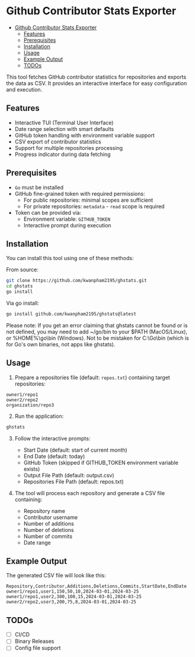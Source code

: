 # Github Contributor Stats Exporter

<!--toc:start-->

- [Github Contributor Stats Exporter](#github-contributor-stats-exporter)
  - [Features](#features)
  - [Prerequisites](#prerequisites)
  - [Installation](#installation)
  - [Usage](#usage)
  - [Example Output](#example-output)
  - [TODOs](#todos)
  <!--toc:end-->

This tool fetches GitHub contributor statistics for repositories and exports the data as CSV. It provides an interactive interface for easy configuration and execution.

## Features

- Interactive TUI (Terminal User Interface)
- Date range selection with smart defaults
- GitHub token handling with environment variable support
- CSV export of contributor statistics
- Support for multiple repositories processing
- Progress indicator during data fetching

## Prerequisites

- `Go` must be installed
- GitHub fine-grained token with required permissions:
  - For public repositories: minimal scopes are sufficient
  - For private repositories: `metadata` - `read` scope is required
- Token can be provided via:
  - Environment variable: `GITHUB_TOKEN`
  - Interactive prompt during execution

## Installation

You can install this tool using one of these methods:

From source:

```bash
git clone https://github.com/kwanpham2195/ghstats.git
cd ghstats
go install
```

Via go install:

```bash
go install github.com/kwanpham2195/ghstats@latest
```

Please note: If you get an error claiming that ghstats cannot be found or is not defined, you may need to add ~/go/bin to your $PATH (MacOS/Linux), or %HOME%\go\bin (Windows). Not to be mistaken for C:\Go\bin (which is for Go's own binaries, not apps like ghstats).

## Usage

1. Prepare a repositories file (default: `repos.txt`) containing target repositories:

```
owner1/repo1
owner2/repo2
organization/repo3
```

2. Run the application:

```bash
ghstats
```

3. Follow the interactive prompts:

   - Start Date (default: start of current month)
   - End Date (default: today)
   - GitHub Token (skipped if GITHUB_TOKEN environment variable exists)
   - Output File Path (default: output.csv)
   - Repositories File Path (default: repos.txt)

4. The tool will process each repository and generate a CSV file containing:
   - Repository name
   - Contributor username
   - Number of additions
   - Number of deletions
   - Number of commits
   - Date range

## Example Output

The generated CSV file will look like this:

```csv
Repository,Contributor,Additions,Deletions,Commits,StartDate,EndDate
owner1/repo1,user1,150,50,10,2024-03-01,2024-03-25
owner1/repo1,user2,300,100,15,2024-03-01,2024-03-25
owner2/repo2,user3,200,75,8,2024-03-01,2024-03-25
```

## TODOs

- [ ] CI/CD
- [ ] Binary Releases
- [ ] Config file support
